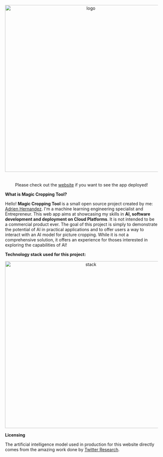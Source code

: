 <div align="center">
  <!-- Logo -->
  <img src="https://docs.google.com/drawings/d/e/2PACX-1vQMqtARWGDM1gkgmBUC0taAlsNx90ZbV1UqIgdy0-l9otI4mp_T_vp-wBh71qjSmiaQRKt2_40jt4RP/pub?w=1383&h=184" alt="logo" width=550px/>
</div>

<br/>
<br/>


<div align="center">
Please check out the <a href="https://magic-cropping-tool.com/">website</a> if you want to see the app deployed!
</div>

**What is Magic Cropping Tool?**

Hello! **Magic Cropping Tool** is a small open source project created by me: [Adrien Hernandez](https://www.linkedin.com/in/adrienhernandez/). I'm a machine learning engineering specialist and Entrepreneur.
This web app aims at showcasing my skills in **AI, software development and deployment on Cloud Platforms**.
It is not intended to be a commercial product ever. The goal of this project is simply to demonstrate the potential of AI in practical applications and to offer users a way to interact with an AI model for picture cropping. While it is not a comprehensive solution, it offers an experience for thoses interested in exploring the capabilities of AI!

**Technology stack used for this project:**
<div align="center">
<img src="https://frontend-dkxomtkomq-ue.a.run.app/assets/magic-cropping-tool-stack.png"
alt="stack" width=550px/>
</div>

**Licensing**

The artificial intelligence model used in production for this website directly comes from the amazing work done by [Twitter Research](https://github.com/twitter-research/image-crop-analysis).
